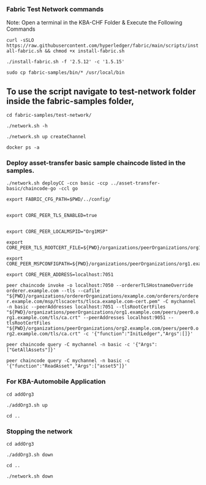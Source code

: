 ### Fabric Test Network commands 

Note: Open a terminal in the KBA-CHF Folder & Execute the Following Commands

`curl -sSLO https://raw.githubusercontent.com/hyperledger/fabric/main/scripts/install-fabric.sh && chmod +x install-fabric.sh`

`./install-fabric.sh -f '2.5.12' -c '1.5.15'`

`sudo cp fabric-samples/bin/* /usr/local/bin`

## To use the script navigate to test-network folder inside the fabric-samples folder,

`cd fabric-samples/test-network/`

`./network.sh -h`

`./network.sh up createChannel`

`docker ps -a`

### Deploy asset-transfer basic sample chaincode listed in the samples.

`./network.sh deployCC -ccn basic -ccp ../asset-transfer-basic/chaincode-go -ccl go`

```
export FABRIC_CFG_PATH=$PWD/../config/


export CORE_PEER_TLS_ENABLED=true


export CORE_PEER_LOCALMSPID="Org1MSP"

export CORE_PEER_TLS_ROOTCERT_FILE=${PWD}/organizations/peerOrganizations/org1.example.com/peers/peer0.org1.example.com/tls/ca.crt

export CORE_PEER_MSPCONFIGPATH=${PWD}/organizations/peerOrganizations/org1.example.com/users/Admin@org1.example.com/msp

export CORE_PEER_ADDRESS=localhost:7051

```

`peer chaincode invoke -o localhost:7050 --ordererTLSHostnameOverride orderer.example.com --tls --cafile "${PWD}/organizations/ordererOrganizations/example.com/orderers/orderer.example.com/msp/tlscacerts/tlsca.example.com-cert.pem" -C mychannel -n basic --peerAddresses localhost:7051 --tlsRootCertFiles "${PWD}/organizations/peerOrganizations/org1.example.com/peers/peer0.org1.example.com/tls/ca.crt" --peerAddresses localhost:9051 --tlsRootCertFiles "${PWD}/organizations/peerOrganizations/org2.example.com/peers/peer0.org2.example.com/tls/ca.crt" -c '{"function":"InitLedger","Args":[]}'`


`peer chaincode query -C mychannel -n basic -c '{"Args":["GetAllAssets"]}'`


`peer chaincode query -C mychannel -n basic -c '{"function":"ReadAsset","Args":["asset5"]}'`

### For KBA-Automobile Application

`cd addOrg3`

`./addOrg3.sh up`

`cd ..`


### Stopping the network

`cd addOrg3`

`./addOrg3.sh down`

`cd ..`

`./network.sh down`

















